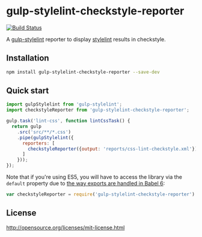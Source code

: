 # gulp-stylelint-checkstyle-reporter

[![Build Status](https://travis-ci.org/olegskl/gulp-stylelint-checkstyle-reporter.svg?branch=master)](https://travis-ci.org/olegskl/gulp-stylelint-checkstyle-reporter)

A [gulp-stylelint](https://github.com/olegskl/gulp-stylelint) reporter to display [stylelint](https://github.com/stylelint/stylelint) results in checkstyle.

## Installation

```bash
npm install gulp-stylelint-checkstyle-reporter --save-dev
```

## Quick start

```js
import gulpStylelint from 'gulp-stylelint';
import checkstyleReporter from 'gulp-stylelint-checkstyle-reporter';

gulp.task('lint-css', function lintCssTask() {
  return gulp
    .src('src/**/*.css')
    .pipe(gulpStylelint({
      reporters: [
        checkstyleReporter({output: 'reports/css-lint-checkstyle.xml'})
      ]
    }));
});
```

Note that if you're using ES5, you will have to access the library via the `default` property due to [the way exports are handled in Babel 6](https://phabricator.babeljs.io/T2212):

```js
var checkstyleReporter = require('gulp-stylelint-checkstyle-reporter').default;
```

## License

http://opensource.org/licenses/mit-license.html
